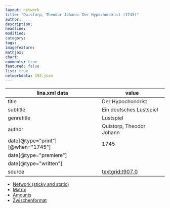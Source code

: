 ```yaml
---
layout: network
title: "Quistorp, Theodor Johann: Der Hypochondrist (1745)"
author:
description:
headline:
modified:
category:
tags:
imagefeature: 
mathjax: 
chart: 
comments: true
featured: false
list: true
networkdata: 192.json
---
```

lina.xml data  | value
------------- | -------------
title|Der Hypochondrist
subtitle|Ein deutsches Lustspiel
genretitle|Lustspiel
author|Quistorp, Theodor Johann
date[@type="print"][@when="1745"]|1745
date[@type="premiere"]|
date[@type="written"]|
source|[textgrid:t907.0](https://textgridlab.org/1.0/tgcrud-public/rest/textgrid:t907.0/data)



* [Network (sticky and static)](/linas/network192)
* [Matrix](/linas/matrix192)
* [Amounts](/linas/amount192)
* [Zwischenformat](/linas/lina192 )
